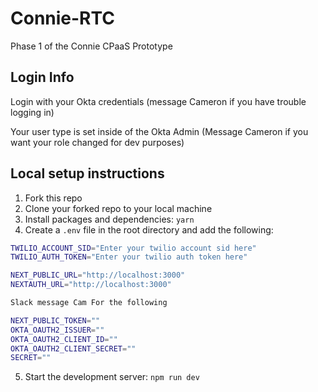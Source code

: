 # Connie-RTC
Phase 1 of the Connie CPaaS Prototype

## Login Info

Login with your Okta credentials (message Cameron if you have trouble logging in)

Your user type is set inside of the Okta Admin (Message Cameron if you want your role changed for dev purposes)

## Local setup instructions
1. Fork this repo
2. Clone your forked repo to your local machine
3. Install packages and dependencies: `yarn`
4. Create a `.env` file in the root directory and add the following:
```zsh
TWILIO_ACCOUNT_SID="Enter your twilio account sid here"
TWILIO_AUTH_TOKEN="Enter your twilio auth token here"

NEXT_PUBLIC_URL="http://localhost:3000"
NEXTAUTH_URL="http://localhost:3000"

Slack message Cam For the following

NEXT_PUBLIC_TOKEN=""
OKTA_OAUTH2_ISSUER=""
OKTA_OAUTH2_CLIENT_ID=""
OKTA_OAUTH2_CLIENT_SECRET=""
SECRET=""
```
5. Start the development server: `npm run dev`
